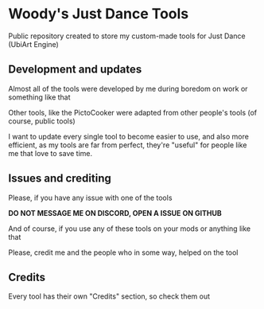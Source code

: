 # Woody's Just Dance Tools
Public repository created to store my custom-made tools for Just Dance (UbiArt Engine)

## Development and updates
Almost all of the tools were developed by me during boredom on work or something like that

Other tools, like the PictoCooker were adapted from other people's tools (of course, public tools)

I want to update every single tool to become easier to use, and also more efficient, as my tools are far from perfect, they're "useful" for people like me that love to save time.

## Issues and crediting
Please, if you have any issue with one of the tools

**DO NOT MESSAGE ME ON DISCORD, OPEN A ISSUE ON GITHUB**

And of course, if you use any of these tools on your mods or anything like that

Please, credit me and the people who in some way, helped on the tool

## Credits
Every tool has their own "Credits" section, so check them out